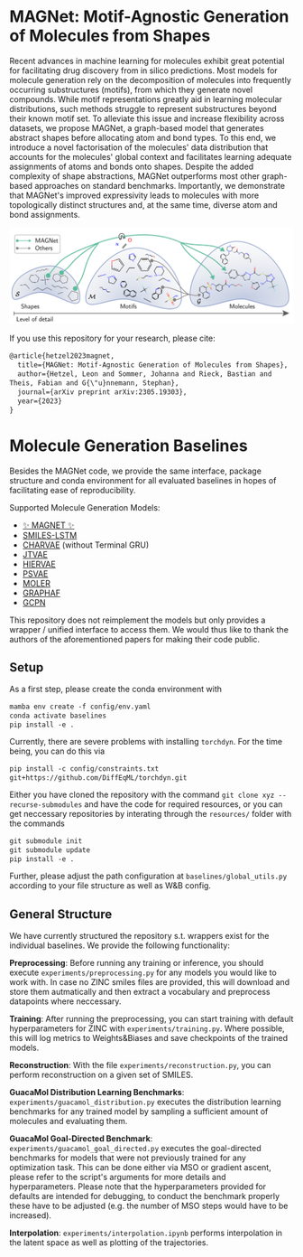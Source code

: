 # MAGNet: Motif-Agnostic Generation of Molecules from Shapes
Recent advances in machine learning for molecules exhibit great potential for facilitating drug discovery from in silico predictions. Most models for molecule generation rely on the decomposition of molecules into frequently occurring substructures (motifs), from which they generate novel compounds. While motif representations greatly aid in learning molecular distributions, such methods struggle to represent substructures beyond their known motif set. To alleviate this issue and increase flexibility across datasets, we propose MAGNet, a graph-based model that generates abstract shapes before allocating atom and bond types. To this end, we introduce a novel factorisation of the molecules' data distribution that accounts for the molecules' global context and facilitates learning adequate assignments of atoms and bonds onto shapes. Despite the added complexity of shape abstractions, MAGNet outperforms most other graph-based approaches on standard benchmarks. Importantly, we demonstrate that MAGNet's improved expressivity leads to molecules with more topologically distinct structures and, at the same time, diverse atom and bond assignments.

![](MAGNet.png)

If you use this repository for your research, please cite:
```
@article{hetzel2023magnet,
  title={MAGNet: Motif-Agnostic Generation of Molecules from Shapes},
  author={Hetzel, Leon and Sommer, Johanna and Rieck, Bastian and Theis, Fabian and G{\"u}nnemann, Stephan},
  journal={arXiv preprint arXiv:2305.19303},
  year={2023}
}
```


# Molecule Generation Baselines
Besides the MAGNet code, we provide the same interface, package structure and conda environment for all evaluated baselines in hopes of facilitating ease of reproducibility.

Supported Molecule Generation Models:
- [✨ MAGNET ✨](https://arxiv.org/abs/2305.19303)
- [SMILES-LSTM](https://arxiv.org/abs/1701.01329)
- [CHARVAE](https://arxiv.org/pdf/1610.02415.pdf) (without Terminal GRU)
- [JTVAE](https://arxiv.org/abs/1802.04364)
- [HIERVAE](https://arxiv.org/pdf/2002.03230.pdf)
- [PSVAE](https://arxiv.org/abs/2106.15098)
- [MOLER](https://arxiv.org/abs/2103.03864)
- [GRAPHAF](https://proceedings.neurips.cc/paper_files/paper/2018/file/d60678e8f2ba9c540798ebbde31177e8-Paper.pdf)
- [GCPN](https://arxiv.org/pdf/2001.09382.pdf)

This repository does not reimplement the models but only provides a wrapper / unified interface to access them. We would thus like to thank the authors of the aforementioned papers for making their code public.

## Setup

As a first step, please create the conda environment with
```
mamba env create -f config/env.yaml
conda activate baselines
pip install -e .
```

Currently, there are severe problems with installing `torchdyn`. For the time being, you can do this via
```
pip install -c config/constraints.txt git+https://github.com/DiffEqML/torchdyn.git
```

Either you have cloned the repository with the command `git clone xyz --recurse-submodules` and have the code for required resources, or you can get neccessary repositories by interating through the `resources/` folder with the commands 
```
git submodule init
git submodule update
pip install -e .
```

Further, please adjust the path configuration at  `baselines/global_utils.py` according to your file structure as well as W&B config.

## General Structure

We have currently structured the repository s.t. wrappers exist for the individual baselines. We provide the following functionality:

**Preprocessing**:
Before running any training or inference, you should execute `experiments/preprocessing.py` for any models you would like to work with. In case no ZINC smiles files are provided, this will download and store them autmatically and then extract a vocabulary and preprocess datapoints where neccessary.

**Training**: 
After running the preprocessing, you can start training with default hyperparameters for ZINC with `experiments/training.py`. Where possible, this will log metrics to Weights&Biases and save checkpoints of the trained models.

**Reconstruction**: 
With the file `experiments/reconstruction.py`, you can perform reconstruction on a given set of SMILES.

**GuacaMol Distribution Learning Benchmarks**:
`experiments/guacamol_distribution.py` executes the distribution learning benchmarks for any trained model by sampling a sufficient amount of molecules and evaluating them.

**GuacaMol Goal-Directed Benchmark**: 
`experiments/guacamol_goal_directed.py` executes the goal-directed benchmarks for models that were not previously trained for any optimization task. This can be done either via MSO or gradient ascent, please refer to the script's arguments for more details and hyperparameters. Please note that the hyperparameters provided for defaults are intended for debugging, to conduct the benchmark properly these have to be adjusted (e.g. the number of MSO steps would have to be increased).

**Interpolation**: 
`experiments/interpolation.ipynb` performs interpolation in the latent space as well as plotting of the trajectories.